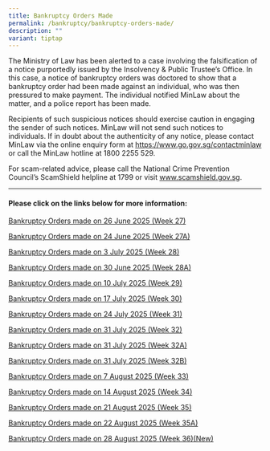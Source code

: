 ```yaml
---
title: Bankruptcy Orders Made
permalink: /bankruptcy/bankruptcy-orders-made/
description: ""
variant: tiptap
---
```

<p>The Ministry of Law has been alerted to a case involving the falsification
of a notice purportedly issued by the Insolvency &amp; Public Trustee’s
Office. In this case, a notice of bankruptcy orders was doctored to show
that a bankruptcy order had been made against an individual, who was then
pressured to make payment. The individual notified MinLaw about the matter,
and a police report has been made.</p>
<p>Recipients of such suspicious notices should exercise caution in engaging
the sender of such notices. MinLaw will not send such notices to individuals.
If in doubt about the authenticity of any notice, please contact MinLaw
via the online enquiry form at <a href="https://www.go.gov.sg/contactminlaw" rel="noopener nofollow" target="_blank">https://www.go.gov.sg/contactminlaw</a> or
call the MinLaw hotline at 1800 2255 529.</p>
<p>For scam-related advice, please call the National Crime Prevention Council’s
ScamShield helpline at 1799 or visit <a href="https://www.scamshield.gov.sg/" rel="noopener nofollow" target="_blank">www.scamshield.gov.sg</a>.</p>
<hr>
<h4><strong>Please click on the links below for more information:</strong></h4>
<p></p>
<p><a href="/files/BOs Made/Bankruptcy_Orders_made_on_26_June_2025__Week_27_.pdf" rel="noopener nofollow" target="_blank">Bankruptcy Orders made on 26 June 2025 (Week 27)</a>
</p>
<p><a href="/files/BOs Made/Bankruptcy_Orders_made_on_24_June_2025__Week_27A_.pdf" rel="noopener nofollow" target="_blank">Bankruptcy Orders made on 24 June 2025 (Week 27A)</a>
</p>
<p><a href="/files/BOs Made/Bankruptcy_Orders_made_on_3_July_2025__Week_28_.pdf" rel="noopener nofollow" target="_blank">Bankruptcy Orders made on 3 July 2025 (Week 28)</a>
</p>
<p><a href="/files/BOs Made/Bankruptcy_Orders_made_on_30_June_2025__Week_28A_.pdf" rel="noopener nofollow" target="_blank">Bankruptcy Orders made on 30 June 2025 (Week 28A)</a>
</p>
<p><a href="/files/Annulment &amp; Discharge Listings/Bankruptcy_Orders_made_on_10_July_2025__Week_29_.pdf" rel="noopener nofollow" target="_blank">Bankruptcy Orders made on 10 July 2025 (Week 29)</a>
</p>
<p><a href="/files/BOs Made/Bankruptcy_Orders_made_on_17_July_2025__Week_30_.pdf" rel="noopener nofollow" target="_blank">Bankruptcy Orders made on 17 July 2025 (Week 30)</a>
</p>
<p><a href="/files/BOs Made/Bankruptcy_Orders_made_on_24_July_2025__Week_31_.pdf" rel="noopener nofollow" target="_blank">Bankruptcy Orders made on 24 July 2025 (Week 31)</a>
</p>
<p><a href="/files/BOs Made/Bankruptcy_Orders_made_on_31_July_2025__Week_32_.pdf" rel="noopener nofollow" target="_blank">Bankruptcy Orders made on 31 July 2025 (Week 32)</a>
</p>
<p><a href="/files/BOs Made/Bankruptcy_Orders_made_on_31_July_2025__Week_32A_.pdf" rel="noopener nofollow" target="_blank">Bankruptcy Orders made on 31 July 2025 (Week 32A)</a>
</p>
<p><a href="/files/BOs Made/Bankruptcy_Orders_made_on_31_July_2025__Week_32B_.pdf" rel="noopener nofollow" target="_blank">Bankruptcy Orders made on 31 July 2025 (Week 32B)</a>
</p>
<p><a href="/files/BOs Made/Bankruptcy_Orders_made_on_7_August_2025__Week_33_.pdf" rel="noopener nofollow" target="_blank">Bankruptcy Orders made on 7 August 2025 (Week 33)</a>
</p>
<p><a href="/files/BOs Made/Bankruptcy_Orders_made_on_14_August_2025__Week_34_.pdf" rel="noopener nofollow" target="_blank">Bankruptcy Orders made on 14 August 2025 (Week 34)</a>
</p>
<p><a href="/files/BOs Made/Bankruptcy_Orders_made_on_21_August_2025__Week_35_.pdf" rel="noopener nofollow" target="_blank">Bankruptcy Orders made on 21 August 2025 (Week 35)</a>
</p>
<p><a href="/files/BOs Made/Bankruptcy_Orders_made_on_22_August_2025__Week_35A_.pdf" rel="noopener nofollow" target="_blank">Bankruptcy Orders made on 22 August 2025 (Week 35A)</a>
</p>
<p><a href="/files/BOs Made/Bankruptcy_Orders_made_on_28_August_2025__Week_36_.pdf" rel="noopener nofollow" target="_blank">Bankruptcy Orders made on 28 August 2025 (Week 36)(New)</a>
</p>
<p></p>